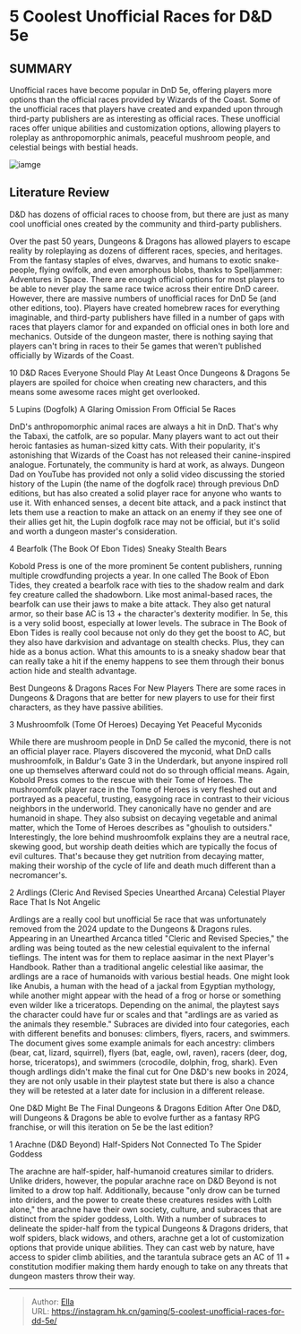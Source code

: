 # 5 Coolest Unofficial Races for D&amp;D 5e


## SUMMARY 


 Unofficial races have become popular in 
DnD 
5e, offering players more options than the official races provided by Wizards of the Coast. 
 Some of the unofficial races that players have created and expanded upon through third-party publishers are as interesting as official races. 
 These unofficial races offer unique abilities and customization options, allowing players to roleplay as anthropomorphic animals, peaceful mushroom people, and celestial beings with bestial heads. 

![iamge](https://static1.srcdn.com/wordpress/wp-content/uploads/2024/01/5-coolest-unofficial-races-for-d-d-5e.jpg)

## Literature Review

D&amp;D has dozens of official races to choose from, but there are just as many cool unofficial ones created by the community and third-party publishers.




Over the past 50 years, Dungeons &amp; Dragons has allowed players to escape reality by roleplaying as dozens of different races, species, and heritages. From the fantasy staples of elves, dwarves, and humans to exotic snake-people, flying owlfolk, and even amorphous blobs, thanks to Spelljammer: Adventures in Space. There are enough official options for most players to be able to never play the same race twice across their entire DnD career.
However, there are massive numbers of unofficial races for DnD 5e (and other editions, too). Players have created homebrew races for everything imaginable, and third-party publishers have filled in a number of gaps with races that players clamor for and expanded on official ones in both lore and mechanics. Outside of the dungeon master, there is nothing saying that players can&#39;t bring in races to their 5e games that weren&#39;t published officially by Wizards of the Coast.
            
 
 10 D&amp;D Races Everyone Should Play At Least Once 
Dungeons &amp; Dragons 5e players are spoiled for choice when creating new characters, and this means some awesome races might get overlooked.












 








 5  Lupins (Dogfolk) 
A Glaring Omission From Official 5e Races
        

DnD&#39;s anthropomorphic animal races are always a hit in DnD. That&#39;s why the Tabaxi, the catfolk, are so popular. Many players want to act out their heroic fantasies as human-sized kitty cats. With their popularity, it&#39;s astonishing that Wizards of the Coast has not released their canine-inspired analogue.
Fortunately, the community is hard at work, as always. Dungeon Dad on YouTube has provided not only a solid video discussing the storied history of the Lupin (the name of the dogfolk race) through previous DnD editions, but has also created a solid player race for anyone who wants to use it. With enhanced senses, a decent bite attack, and a pack instinct that lets them use a reaction to make an attack on an enemy if they see one of their allies get hit, the Lupin dogfolk race may not be official, but it&#39;s solid and worth a dungeon master&#39;s consideration.





 4  Bearfolk (The Book Of Ebon Tides) 
Sneaky Stealth Bears
        

Kobold Press is one of the more prominent 5e content publishers, running multiple crowdfunding projects a year. In one called The Book of Ebon Tides, they created a bearfolk race with ties to the shadow realm and dark fey creature called the shadowborn. Like most animal-based races, the bearfolk can use their jaws to make a bite attack. They also get natural armor, so their base AC is 13 &#43; the character&#39;s dexterity modifier. In 5e, this is a very solid boost, especially at lower levels.
The subrace in The Book of Ebon Tides is really cool because not only do they get the boost to AC, but they also have darkvision and advantage on stealth checks. Plus, they can hide as a bonus action. What this amounts to is a sneaky shadow bear that can really take a hit if the enemy happens to see them through their bonus action hide and stealth advantage.
            
 
 Best Dungeons &amp; Dragons Races For New Players 
There are some races in Dungeons &amp; Dragons that are better for new players to use for their first characters, as they have passive abilities. 








 3  Mushroomfolk (Tome Of Heroes) 
Decaying Yet Peaceful Myconids


 







While there are mushroom people in DnD 5e called the myconid, there is not an official player race. Players discovered the myconid, what DnD calls mushroomfolk, in Baldur&#39;s Gate 3 in the Underdark, but anyone inspired roll one up themselves afterward could not do so through official means. Again, Kobold Press comes to the rescue with their Tome of Heroes.
The mushroomfolk player race in the Tome of Heroes is very fleshed out and portrayed as a peaceful, trusting, easygoing race in contrast to their vicious neighbors in the underworld. They canonically have no gender and are humanoid in shape. They also subsist on decaying vegetable and animal matter, which the Tome of Heroes describes as &#34;ghoulish to outsiders.&#34;
Interestingly, the lore behind mushroomfolk explains they are a neutral race, skewing good, but worship death deities which are typically the focus of evil cultures. That&#39;s because they get nutrition from decaying matter, making their worship of the cycle of life and death much different than a necromancer&#39;s.





 2  Ardlings (Cleric And Revised Species Unearthed Arcana) 
Celestial Player Race That Is Not Angelic
        

Ardlings are a really cool but unofficial 5e race that was unfortunately removed from the 2024 update to the Dungeons &amp; Dragons rules. Appearing in an Unearthed Arcanca titled &#34;Cleric and Revised Species,&#34; the ardling was being touted as the new celestial equivalent to the infernal tieflings. The intent was for them to replace aasimar in the next Player&#39;s Handbook.
Rather than a traditional angelic celestial like aasimar, the ardlings are a race of humanoids with various bestial heads. One might look like Anubis, a human with the head of a jackal from Egyptian mythology, while another might appear with the head of a frog or horse or something even wilder like a triceratops. Depending on the animal, the playtest says the character could have fur or scales and that &#34;ardlings are as varied as the animals they resemble.&#34;
Subraces are divided into four categories, each with different benefits and bonuses: climbers, flyers, racers, and swimmers. The document gives some example animals for each ancestry: climbers (bear, cat, lizard, squirrel), flyers (bat, eagle, owl, raven), racers (deer, dog, horse, triceratops), and swimmers (crocodile, dolphin, frog, shark). Even though ardlings didn&#39;t make the final cut for One D&amp;D&#39;s new books in 2024, they are not only usable in their playtest state but there is also a chance they will be retested at a later date for inclusion in a different release.
            
 
 One D&amp;D Might Be The Final Dungeons &amp; Dragons Edition 
After One D&amp;D, will Dungeons &amp; Dragons be able to evolve further as a fantasy RPG franchise, or will this iteration on 5e be the last edition?








 1  Arachne (D&amp;D Beyond) 
Half-Spiders Not Connected To The Spider Goddess
        

The arachne are half-spider, half-humanoid creatures similar to driders. Unlike driders, however, the popular arachne race on D&amp;D Beyond is not limited to a drow top half. Additionally, because &#34;only drow can be turned into driders, and the power to create these creatures resides with Lolth alone,&#34; the arachne have their own society, culture, and subraces that are distinct from the spider goddess, Lolth.
With a number of subraces to delineate the spider-half from the typical Dungeons &amp; Dragons driders, that wolf spiders, black widows, and others, arachne get a lot of customization options that provide unique abilities. They can cast web by nature, have access to spider climb abilities, and the tarantula subrace gets an AC of 11 &#43; constitution modifier making them hardy enough to take on any threats that dungeon masters throw their way.


---

> Author: [Ella](https://instagram.hk.cn/)  
> URL: https://instagram.hk.cn/gaming/5-coolest-unofficial-races-for-dd-5e/  

